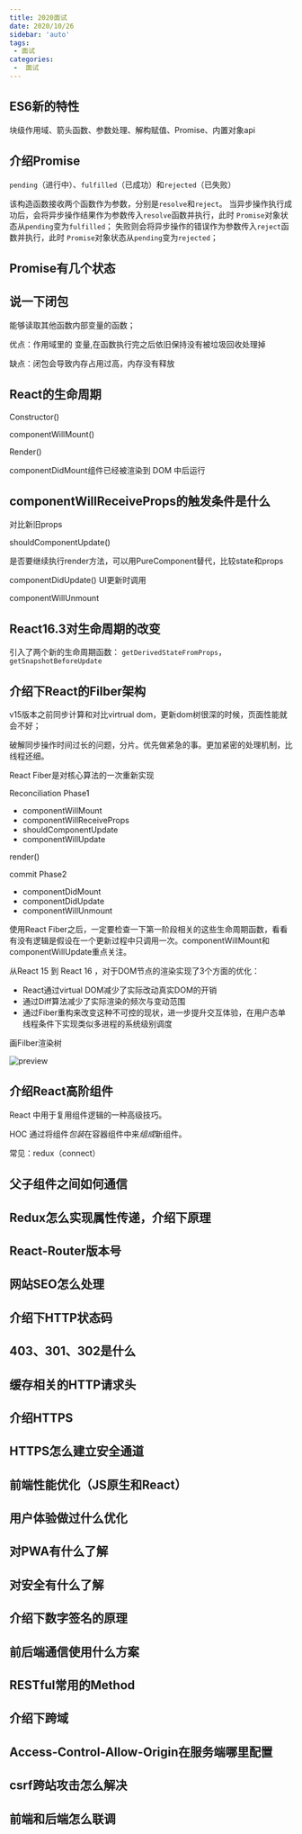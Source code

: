 ```yaml
---
title: 2020面试
date: 2020/10/26
sidebar: 'auto'
tags:
 - 面试
categories:
 -  面试
---
```



## ES6新的特性

块级作用域、箭头函数、参数处理、解构赋值、Promise、内置对象api

## 介绍Promise

`pending`（进行中）、`fulfilled`（已成功）和`rejected`（已失败）

该构造函数接收两个函数作为参数，分别是`resolve`和`reject`。
当异步操作执行成功后，会将异步操作结果作为参数传入`resolve`函数并执行，此时 `Promise`对象状态从`pending`变为`fulfilled`；
失败则会将异步操作的错误作为参数传入`reject`函数并执行，此时 `Promise`对象状态从`pending`变为`rejected`；

## Promise有几个状态

## 说一下闭包

能够读取其他函数内部变量的函数；

优点：作用域里的 变量,在函数执行完之后依旧保持没有被垃圾回收处理掉

缺点：闭包会导致内存占用过高，内存没有释放

## React的生命周期

Constructor()

componentWillMount()

Render()

componentDidMount组件已经被渲染到 DOM 中后运行

## componentWillReceiveProps的触发条件是什么

对比新旧props

shouldComponentUpdate()

是否要继续执行render方法，可以用PureComponent替代，比较state和props

componentDidUpdate() UI更新时调用

componentWillUnmount

## React16.3对生命周期的改变

引入了两个新的生命周期函数： `getDerivedStateFromProps`，`getSnapshotBeforeUpdate`

## 介绍下React的Filber架构

v15版本之前同步计算和对比virtrual dom，更新dom树很深的时候，页面性能就会不好；

破解同步操作时间过长的问题，分片。优先做紧急的事。更加紧密的处理机制，比线程还细。

React Fiber是对核心算法的一次重新实现



Reconciliation Phase1

- componentWillMount
- componentWillReceiveProps
- shouldComponentUpdate
- componentWillUpdate

render()

commit Phase2

- componentDidMount
- componentDidUpdate
- componentWillUnmount

使用React Fiber之后，一定要检查一下第一阶段相关的这些生命周期函数，看看有没有逻辑是假设在一个更新过程中只调用一次。componentWillMount和componentWillUpdate重点关注。

从React 15 到 React 16 ，对于DOM节点的渲染实现了3个方面的优化：

- React通过virtual DOM减少了实际改动真实DOM的开销
- 通过Diff算法减少了实际渲染的频次与变动范围
- 通过Fiber重构来改变这种不可控的现状，进一步提升交互体验，在用户态单线程条件下实现类似多进程的系统级别调度

画Filber渲染树

![preview](https://pic3.zhimg.com/v2-ee3dfa5fb83befb30faae5671c14492d_r.jpg)

## 介绍React高阶组件

React 中用于复用组件逻辑的一种高级技巧。

HOC 通过将组件*包装*在容器组件中来*组成*新组件。

常见：redux（connect）

## 父子组件之间如何通信

## Redux怎么实现属性传递，介绍下原理

## React-Router版本号

## 网站SEO怎么处理

## 介绍下HTTP状态码

## 403、301、302是什么

## 缓存相关的HTTP请求头

## 介绍HTTPS

## HTTPS怎么建立安全通道

## 前端性能优化（JS原生和React）

## 用户体验做过什么优化

## 对PWA有什么了解

## 对安全有什么了解

## 介绍下数字签名的原理

## 前后端通信使用什么方案

## RESTful常用的Method

## 介绍下跨域

## Access-Control-Allow-Origin在服务端哪里配置

## csrf跨站攻击怎么解决

## 前端和后端怎么联调
